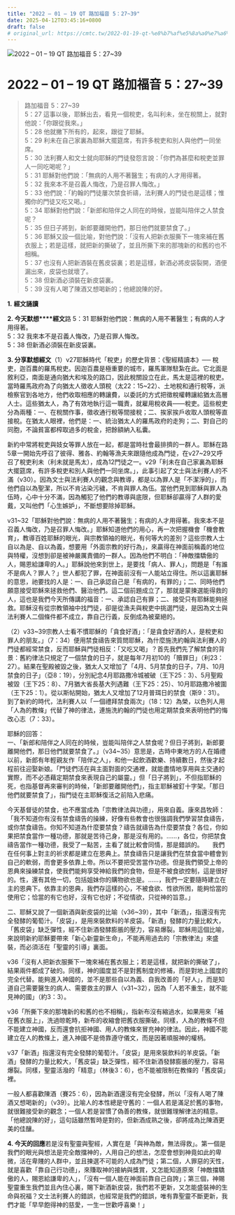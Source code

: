```yaml
---
title: "2022 – 01 – 19 QT 路加福音 5：27~39"
date: 2025-04-12T03:45:16+0800
draft: false
# original_url: https://cmtc.tw/2022-01-19-qt-%e8%b7%af%e5%8a%a0%e7%a6%8f%e9%9f%b3-5%ef%bc%9a2739
---
```


![2022 – 01 – 19 QT 路加福音 5：27\~39](/images/qt.jpg   "2022 – 01 – 19 QT 路加福音 5：27\~39")

# 2022 – 01 – 19 QT 路加福音 5：27\~39

> 路加福音 5：27\~39  
> 5：27 這事以後，耶穌出去，看見一個稅吏，名叫利未，坐在稅關上，就對他說：「你跟從我來。」  
> 5：28 他就撇下所有的，起來，跟從了耶穌。  
> 5：29 利未在自己家裏為耶穌大擺筵席，有許多稅吏和別人與他們一同坐席。  
> 5：30 法利賽人和文士就向耶穌的門徒發怨言說：「你們為甚麼和稅吏並罪人一同吃喝呢？」  
> 5：31 耶穌對他們說：「無病的人用不著醫生；有病的人才用得著。  
> 5：32 我來本不是召義人悔改，乃是召罪人悔改。」  
> 5：33 他們說：「約翰的門徒屢次禁食祈禱，法利賽人的門徒也是這樣；惟獨你的門徒又吃又喝。」  
> 5：34 耶穌對他們說：「新郎和陪伴之人同在的時候，豈能叫陪伴之人禁食呢？  
> 5：35 但日子將到，新郎要離開他們，那日他們就要禁食了。」  
> 5：36 耶穌又設一個比喻，對他們說：「沒有人把新衣服撕下一塊來補在舊衣服上；若是這樣，就把新的撕破了，並且所撕下來的那塊新的和舊的也不相稱。  
> 5：37 也沒有人把新酒裝在舊皮袋裏；若是這樣，新酒必將皮袋裂開，酒便漏出來，皮袋也就壞了。  
> 5：38 但新酒必須裝在新皮袋裏。  
> 5：39 沒有人喝了陳酒又想喝新的；他總說陳的好。

**1.** **經文誦讀**

**2. 今天默想****經文**路 5：31 耶穌對他們說：無病的人用不著醫生；有病的人才用得著。  
5：32 我來本不是召義人悔改，乃是召罪人悔改。  
5：38 但新酒必須裝在新皮袋裏。

**3. 分享默想經文**（1）v27耶穌時代「稅吏」的歷史背景：《聖經精讀本》── 稅吏，迦百農的羅馬稅吏。因迦百農是極重要的城市，羅馬軍隊駐紮在此。它北面是敘利亞，南面是通向猶大和埃及的路口，因此稅關設立在此，馬太是這裡的稅吏。當時羅馬政府為了向猶太人徵收人頭稅（太22：15\~22）、土地稅和通行稅等，派檢察官到各地方，他們收取相應的轉讓費，以委託的方式把徵稅權轉讓給猶太高層人士。這些猶太人，為了有效地執行這一職責，就雇用稅收員——稅吏。這些稅吏分為兩種：一、在稅關作事，徵收通行稅等間接稅；二、挨家挨戶收取人頭稅等直接稅。在猶太人眼裡，他們是：一、統治猶太人的羅馬政府的走狗；二、對自己的同胞，不論貧富都榨取過多的稅金，把餘額納入私囊。

新約中常將稅吏與妓女等罪人放在一起，都是當時社會最排擠的一群人。耶穌在路 5章一開始先呼召了彼得、雅各、約翰等漁夫來跟隨他成為門徒，在v27\~29又呼召了稅吏利未（利未就是馬太），成為12門徒之一。v29「利未在自己家裏為耶穌大擺筵席，有許多稅吏和別人與他們一同坐席。」，此事引起了文士與法利賽人的不滿（v30）。因為文士與法利賽人的觀念與教導，都是以為罪人是「不潔淨的」，而他們自以為聖潔，所以不肯沾染污穢，不肯與罪人為伍。當他們見到耶穌與罪人為伍時，心中十分不滿，因為觸犯了他們的教導與底限，但耶穌卻贏得了人群的愛戴，又叫他們「心生嫉妒」，不斷想要除掉耶穌。

v31\~32「耶穌對他們說：無病的人用不著醫生；有病的人才用得著。我來本不是召義人悔改，乃是召罪人悔改。」耶穌知道他們的用心，再一次把握機會「機會教育」，教導百姓耶穌的眼光，與宗教領袖的眼光，有何等大的差別？這些宗教人士自以為是、自以為義，想要用「外面宗教的好行為」，來贏得在神面前稱義的地位與特權，沒想到卻是被神嚴厲責備的一群人。因為他們不明白：「神敵擋驕傲的人，賜恩給謙卑的人。」耶穌說他來到世上，是要找「病人、罪人」，問題是「有誰不是病人？罪人？」世人都犯了罪，在神面前沒有一人能站立得住。所以這裏耶穌的意思，祂要找的人是：一、自己承認自己是「有病的，有罪的」；二、同時他們願意接受耶穌來拯救他們、醫治他們。這二個前題成立了，那就是蒙揀選能得救的人，這也是我們今天所傳講的福音：一、承認自己有罪；二、接受只有耶穌能夠拯救。耶穌沒有從宗教領袖中找門徒，卻是從漁夫與稅吏中挑選門徒，是因為文士與法利賽人二個條件都不成立，靠自己行義，反倒成為被棄絕的。

（2）v33\~39宗教人士看不慣耶穌的「貪食好酒」：「是貪食好酒的人，是稅吏和罪人的朋友。」（7：34）便用禁食禱告來質問耶穌，為什麼施洗約翰與法利賽人的門徒都經常禁食，反而耶穌與門徒相反：「又吃又喝」？首先我們先了解禁食的背景：舊約律法只規定了一個禁食的日子，就是每年7月初10的「贖罪日」（利23：27）。結果在聖殿被毀之後，猶太人又增加了「4月、5月禁食的日子，7月、10月禁食的日子」（亞8：19），分別紀念4月耶路撒冷城被破（王下25：3）、5月聖殿被毀（王下25：8）、7月猶大省長基大列遇難（王下25：25）、10月耶路撒冷被圍（王下25：1）。從以斯帖開始，猶太人又增加了12月普珥日的禁食（斯9：31）。到了新約的時代，法利賽人以「一個禮拜禁食兩次」（18：12）為榮，以色列人用「人為的教條」代替了神的律法，連施洗約翰的門徒也用定期禁食來表明他們的悔改心志（7：33）。

耶穌的回答：  
一、「新郎和陪伴之人同在的時候，豈能叫陪伴之人禁食呢？但日子將到，新郎要離開他們，那日他們就要禁食了。」（v34\~35）意思是，古時中東地方的人在婚禮以前，新郎有年輕親友作「陪伴之人」，和他一起飲酒歡樂、持續數日，然後才起程前往迎娶新娘。「門徒們活在與主面對面的交通裡，就能盡情地享用與主交通的實際，而不必憑藉定期禁食來表現自己的屬靈。」但「日子將到」，不但指耶穌的死，也指基督再來審判的時候，「新郎要離開他們」，指主耶穌被釘十字架。「那日他們就要禁食了」，指門徒在主耶穌復活之前陷入悲痛。

今天基督徒的禁食，也不應當成為「宗教律法與功德」，用來自義。康來昌牧師：「我不知道你有沒有禁食禱告的操練，好像有些教會也很強調我們學習禁食禱告，或你禁食禱告。你知不知道為什麼要禁食？禱告就禱告為什麼要禁食？各位，你如果把禁食當作一種功德，那就是苦待己身，那是沒有用的。……，各位，你把禁食禱告當作一種功德，我受了一點苦，主看了就比較會同情，那是錯誤的。　　我們在任何事上對主的祈求都是建立在恩典上。禁食禱告只是讓我們在禁食當中體會到自己的軟弱，而會更多依靠上帝。所以不要把受苦當作功德。但是我們領受上帝的恩典來操練禁食，使我們能夠享受神給我們的食物，但是不被食欲控制，這是很好的。性，還有其他一切，包括姐妹你的購物欲也是。……，我們一定要隨時建立在主的恩典下。依靠主的恩典，我們存這樣的心，不被食欲、性欲所困，能夠恰當的使用它；恰當的有它也好，沒有它也好；不從情欲，只從神的旨意。」

二、耶穌又說了一個新酒與新皮袋的比喻（v36\~39），其中「新酒」，指還沒有完全發酵的葡萄汁。「皮袋」，是用來裝飲料的羊皮袋。「新酒」發酵的力量比較大，「舊皮袋」缺乏彈性，經不住新酒發酵膨脹的壓力，容易爆裂。耶穌用這個比喻，來說明新約耶穌要帶來「新心新靈新生命」，不能再用過去的「宗教律法」來盛裝，而必須活在「聖靈的引導」裏面。

v36「沒有人把新衣服撕下一塊來補在舊衣服上；若是這樣，就把新的撕破了」，結果兩件都成了破的。同樣，神的國度並不是對舊制度的修補，而是對地上國度的完全代替。能夠進入神國的，並不是那些自以為義、自我改善的「好人」，而是知道自己需要醫生的病人、需要救主的罪人（v31\~32），因為「人若不重生，就不能見神的國」（約3：3）。

v36「所撕下來的那塊新的和舊的也不相稱」，指新布沒有縮過水，如果用來「補在舊衣服上」，洗過晾乾時，新布的收縮會把舊衣服撕破。同樣，人為的教條不但不能建立神國，反而還會抗拒神國、用人的教條來冒充神的律法。因此，神國不能建立在人的教條上，進入神國不是倚靠遵守儀文，而是因著順服神的權柄。

v37「新酒」指還沒有完全發酵的葡萄汁。「皮袋」是用來裝飲料的羊皮袋。「新酒」發酵的力量比較大，「舊皮袋」缺乏彈性，經不住新酒發酵膨脹的壓力，容易爆裂。同樣，聖靈活潑的「精意」（林後3：6），也不能被限制在教條的「舊皮袋」裡。

一般人都喜歡陳酒（賽25：6），因為新酒還沒有完全發酵，所以「沒有人喝了陳酒又想喝新的」（v39）。比喻人的本性總是守舊的：一個人若是滿足於舊的事物，就很難接受新的觀念；一個人若是習慣了偽善的教條，就很難理解律法的精意。「他總說陳的好」，這句話雖然暫時是對的，但新酒成熟之後，卻將成為比陳酒更美的佳釀。

**4. 今天的回應**若是沒有聖靈與聖經，人實在是「與神為敵，無法得救」。第一個是我們的眼光與想法是完全敵擋神的，人用自己的想法，怎麼會想到神竟如此的卑微，活在卑賤的人群中，並且揀選不可能的人成為門徒；第二個，人罪惡的天性，就是喜歡「靠自己行功德」，來賺取神的接納與獎賞，又怎能知道原來「神敵擋驕傲的人，賜恩給謙卑的人」，「沒有一個人能在神面前靠自己自誇」；第三個，神賜聖靈重生我們並且內住心裏，賜下新酒新皮袋，我們若不更新，又怎能盛裝神的生命與祝福？文士法利賽人的錯誤，也經常是我們的錯誤，唯有靠聖靈不斷更新，我們才能「早早飽得神的慈愛，一生一世歡呼喜樂！」